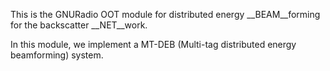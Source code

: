 This is the GNURadio OOT module for distributed energy __BEAM__forming for the backscatter __NET__work.

In this module, we implement a MT-DEB (Multi-tag distributed energy beamforming) system.
